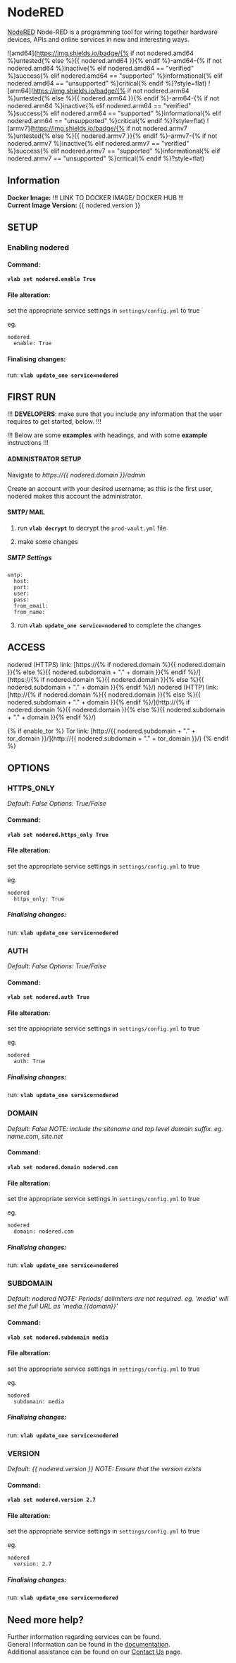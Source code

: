 # NodeRED

[NodeRED](https://nodered.org/) Node-RED is a programming tool for wiring together hardware devices, APIs and online services in new and interesting ways.

![amd64](https://img.shields.io/badge/{% if not nodered.amd64 %}untested{% else %}{{ nodered.amd64 }}{% endif %}-amd64-{% if not nodered.amd64 %}inactive{% elif nodered.amd64 == "verified" %}success{% elif nodered.amd64 == "supported" %}informational{% elif nodered.amd64 == "unsupported" %}critical{% endif %}?style=flat)
![arm64](https://img.shields.io/badge/{% if not nodered.arm64 %}untested{% else %}{{ nodered.arm64 }}{% endif %}-arm64-{% if not nodered.arm64 %}inactive{% elif nodered.arm64 == "verified" %}success{% elif nodered.arm64 == "supported" %}informational{% elif nodered.arm64 == "unsupported" %}critical{% endif %}?style=flat)
![armv7](https://img.shields.io/badge/{% if not nodered.armv7 %}untested{% else %}{{ nodered.armv7 }}{% endif %}-armv7-{% if not nodered.armv7 %}inactive{% elif nodered.armv7 == "verified" %}success{% elif nodered.armv7 == "supported" %}informational{% elif nodered.armv7 == "unsupported" %}critical{% endif %}?style=flat)

## Information


**Docker Image:** !!! LINK TO DOCKER IMAGE/ DOCKER HUB !!!  
**Current Image Version:** {{ nodered.version }}

## SETUP

### Enabling nodered

#### Command:

**`vlab set nodered.enable True`**

#### File alteration:

set the appropriate service settings in `settings/config.yml` to true

eg.
```
nodered
  enable: True
```

#### Finalising changes:

run: **`vlab update_one service=nodered`**

## FIRST RUN

!!! **DEVELOPERS**: make sure that you include any information that the user requires to get started, below. !!!

!!! Below are some **examples** with headings, and with some **example** instructions !!!

#### ADMINISTRATOR SETUP

Navigate to *https://{{ nodered.domain }}/admin*

Create an account with your desired username; as this is the first user, nodered makes this account the administrator.

#### SMTP/ MAIL

1. run **`vlab decrypt`** to decrypt the `prod-vault.yml` file

2. make some changes


##### SMTP Settings
```
smtp:
  host:
  port:
  user:
  pass:
  from_email:
  from_name:
```

3. run **`vlab update_one service=nodered`** to complete the changes


## ACCESS

nodered (HTTPS) link: [https://{% if nodered.domain %}{{ nodered.domain }}{% else %}{{ nodered.subdomain + "." + domain }}{% endif %}/](https://{% if nodered.domain %}{{ nodered.domain }}{% else %}{{ nodered.subdomain + "." + domain }}{% endif %}/)
nodered (HTTP) link: [http://{% if nodered.domain %}{{ nodered.domain }}{% else %}{{ nodered.subdomain + "." + domain }}{% endif %}/](http://{% if nodered.domain %}{{ nodered.domain }}{% else %}{{ nodered.subdomain + "." + domain }}{% endif %}/)

{% if enable_tor %}
Tor link: [http://{{ nodered.subdomain + "." + tor_domain }}/](http://{{ nodered.subdomain + "." + tor_domain }}/)
{% endif %}

## OPTIONS

### HTTPS_ONLY
*Default: False*
*Options: True/False*

#### Command:

**`vlab set nodered.https_only True`**

#### File alteration:

set the appropriate service settings in `settings/config.yml` to true

eg.
```
nodered
  https_only: True
```

##### Finalising changes:

run: **`vlab update_one service=nodered`**

### AUTH
*Default: False*
*Options: True/False*

#### Command:

**`vlab set nodered.auth True`**

#### File alteration:

set the appropriate service settings in `settings/config.yml` to true

eg.
```
nodered
  auth: True
```

##### Finalising changes:

run: **`vlab update_one service=nodered`**

### DOMAIN
*Default: False*
*NOTE: include the sitename and top level domain suffix. eg. name.com, site.net*

#### Command:

**`vlab set nodered.domain nodered.com`**

#### File alteration:

set the appropriate service settings in `settings/config.yml` to true

eg.
```
nodered
  domain: nodered.com
```

##### Finalising changes:

run: **`vlab update_one service=nodered`**

### SUBDOMAIN
*Default: nodered*
*NOTE: Periods/ delimiters are not required. eg. 'media' will set the full URL as 'media.{{domain}}'*

#### Command:

**`vlab set nodered.subdomain media`**

#### File alteration:

set the appropriate service settings in `settings/config.yml` to true

eg.
```
nodered
  subdomain: media
```

##### Finalising changes:

run: **`vlab update_one service=nodered`**

### VERSION
*Default: {{  nodered.version  }}*
*NOTE: Ensure that the version exists*

#### Command:

**`vlab set nodered.version 2.7`**

#### File alteration:

set the appropriate service settings in `settings/config.yml` to true

eg.
```
nodered
  version: 2.7
```

##### Finalising changes:

run: **`vlab update_one service=nodered`**

## Need more help?
Further information regarding services can be found. \
General Information can be found in the [documentation](https://docs.vivumlab.com). \
Additional assistance can be found on our [Contact Us](https://docs.vivumlab.com/Contact-us) page.
